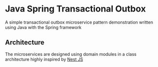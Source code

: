 # Java Spring Transactional Outbox

A simple transactional outbox microservice pattern demonstration written using Java with the Spring framework

## Architecture

The microservices are designed using domain modules in a class architecture highly inspired by [Nest JS](https://nestjs.com/)
